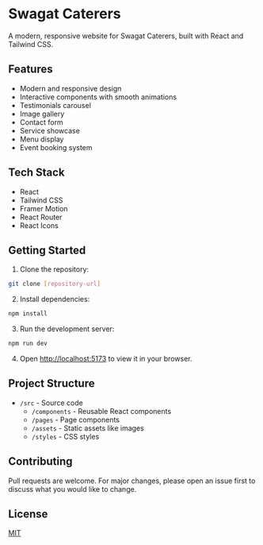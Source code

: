 # Swagat Caterers

A modern, responsive website for Swagat Caterers, built with React and Tailwind CSS.

## Features

- Modern and responsive design
- Interactive components with smooth animations
- Testimonials carousel
- Image gallery
- Contact form
- Service showcase
- Menu display
- Event booking system

## Tech Stack

- React
- Tailwind CSS
- Framer Motion
- React Router
- React Icons

## Getting Started

1. Clone the repository:
```bash
git clone [repository-url]
```

2. Install dependencies:
```bash
npm install
```

3. Run the development server:
```bash
npm run dev
```

4. Open [http://localhost:5173](http://localhost:5173) to view it in your browser.

## Project Structure

- `/src` - Source code
  - `/components` - Reusable React components
  - `/pages` - Page components
  - `/assets` - Static assets like images
  - `/styles` - CSS styles

## Contributing

Pull requests are welcome. For major changes, please open an issue first to discuss what you would like to change.

## License

[MIT](https://choosealicense.com/licenses/mit/)
